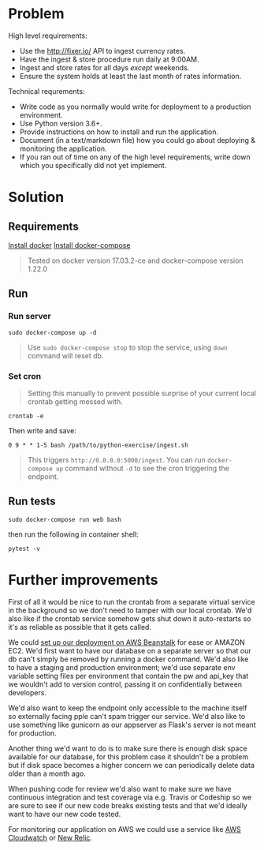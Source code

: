 # Problem

High level requirements:

- Use the http://fixer.io/ API to ingest currency rates.
- Have the ingest & store procedure run daily at 9:00AM.
- Ingest and store rates for all days *except* weekends.
- Ensure the system holds at least the last month of rates information.

Technical requrements:

- Write code as you normally would write for deployment to a production environment.
- Use Python version 3.6+.
- Provide instructions on how to install and run the application.
- Document (in a text/markdown file) how you could go about deploying & monitoring the application.
- If you ran out of time on any of the high level requirements, write down which you specifically did not yet implement.


# Solution

## Requirements

[Install docker](https://docs.docker.com/install/)
[Install docker-compose](https://docs.docker.com/compose/install/)

> Tested on docker version 17.03.2-ce and docker-compose version 1.22.0


## Run

### Run server

	sudo docker-compose up -d

> Use `sudo docker-compose stop` to stop the service, using `down` command will reset db.


### Set cron

> Setting this manually to prevent possible surprise of your current local crontab getting messed with. 

	crontab -e

Then write and save:

	0 9 * * 1-5 bash /path/to/python-exercise/ingest.sh

> This triggers `http://0.0.0.0:5000/ingest`. You can run `docker-compose up` command without `-d` to see the cron triggering the endpoint.


## Run tests

	sudo docker-compose run web bash

then run the following in container shell:

	pytest -v


# Further improvements

First of all it would be nice to run the crontab from a separate virtual service in the background so we don't need to tamper with our local crontab. We'd also like if the crontab service somehow gets shut down it auto-restarts so it's as reliable as possible that it gets called.


We could [set up our deployment on AWS Beanstalk](https://docker-curriculum.com/#docker-on-aws) for ease or AMAZON EC2. We'd first want to have our database on a separate server so that our db can't simply be removed by running a docker command. We'd also like to have a staging and production environment; we'd use separate env variable setting files per environment that contain the pw and api_key that we wouldn't add to version control, passing it on confidentially between developers.

We'd also want to keep the endpoint only accessible to the machine itself so externally facing pple can't spam trigger our service. We'd also like to use something like gunicorn as our appserver as Flask's server is not meant for production. 

Another thing we'd want to do is to make sure there is enough disk space available for our database, for this problem case it shouldn't be a problem but if disk space becomes a higher concern we can periodically delete data older than a month ago.

When pushing code for review we'd also want to make sure we have continuous integration and test coverage via e.g. Travis or Codeship so we are sure to see if our new code breaks existing tests and that we'd ideally want to have our new code tested.

For monitoring our application on AWS we could use a service like [AWS Cloudwatch](https://aws.amazon.com/cloudwatch/) or [New Relic](https://newrelic.com/partner/aws-monitoring). 
